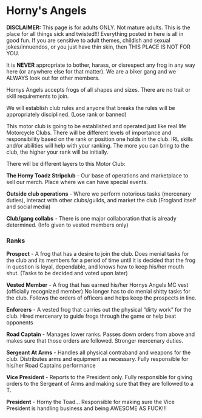 # Horny's Angels

**DISCLAIMER:** This page is for adults ONLY. Not mature adults. This is the place for all things sick and twisted!!! Everything posted in here is all in good fun. If you are sensitive to adult themes, childish and sexual jokes/innuendos, or you just have thin skin, then THIS PLACE IS NOT FOR YOU.

It is **NEVER** appropriate to bother, harass, or disrespect any frog in any way here (or anywhere else for that matter). We are a biker gang and we ALWAYS look out for other members.

Hornys Angels accepts frogs of all shapes and sizes. There are no trait or skill requirements to join.

We will establish club rules and anyone that breaks the rules will be appropriately disciplined. (Lose rank or banned)

This motor club is going to be established and operated just like real life Motorcycle Clubs. There will be different levels of importance and responsibility based on the rank or position one holds in the club. IRL skills and/or abilities will help with your ranking. The more you can bring to the club, the higher your rank will be initially.

There will be different layers to this Motor Club:

**The Horny Toadz Stripclub** - Our base of operations and marketplace to sell our merch. Place where we can have special events.&#x20;

**Outside club operations** - Where we perform notorious tasks (mercenary duties), interact with other clubs/guilds, and market the club (Frogland itself and social media)&#x20;

**Club/gang collabs** - There is one major collaboration that is already determined. (Info given to vested members only)

### Ranks

**Prospect** - A frog that has a desire to join the club. Does menial tasks for the club and its members for a period of time until it is decided that the frog in question is loyal, dependable, and knows how to keep his/her mouth shut. (Tasks to be decided and voted upon later)&#x20;

**Vested Member** - A frog that has earned his/her Hornys Angels MC vest (officially recognized member) No longer has to do menial shitty tasks for the club. Follows the orders of officers and helps keep the prospects in line.&#x20;

**Enforcers** - A vested frog that carries out the physical “dirty work” for the club. Hired mercenary to guide frogs through the game or help beat opponents&#x20;

**Road Captain** - Manages lower ranks. Passes down orders from above and makes sure that those orders are followed. Stronger mercenary duties.&#x20;

**Sergeant At Arms** - Handles all physical contraband and weapons for the club. Distributes arms and equipment as necessary. Fully responsible for his/her Road Captains performance&#x20;

**Vice President** - Reports to the President only. Fully responsible for giving orders to the Sergeant of Arms and making sure that they are followed to a T.&#x20;

**President** - Horny the Toad… Responsible for making sure the Vice President is handling business and being AWESOME AS FUCK!!!
